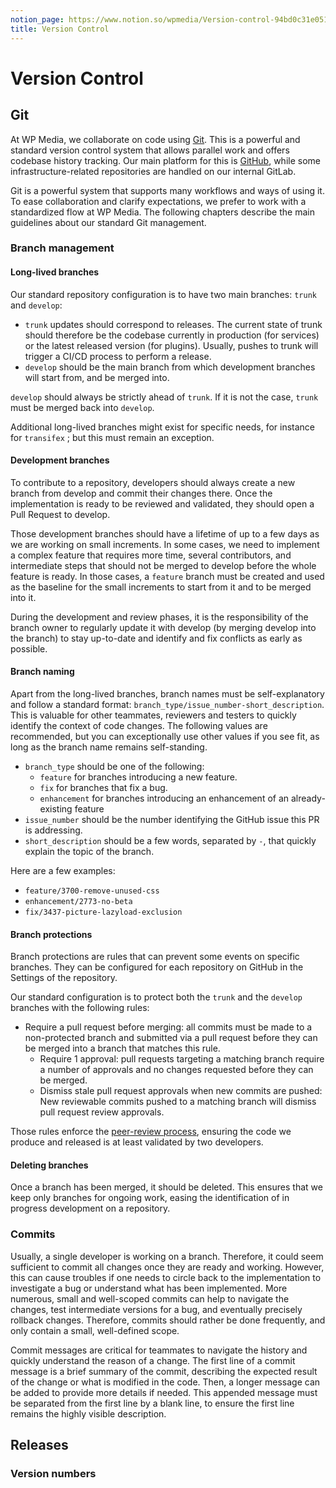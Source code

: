 ```yaml
---
notion_page: https://www.notion.so/wpmedia/Version-control-94bd0c31e0514e31a74c00241f103690?pvs=4
title: Version Control
---
```


# Version Control

## Git

At WP Media, we collaborate on code using [Git](https://git-scm.com/). This is a powerful and standard version control system that allows parallel work and offers codebase history tracking.
Our main platform for this is [GitHub](https://github.com/wp-media), while some infrastructure-related repositories are handled on our internal GitLab.

Git is a powerful system that supports many workflows and ways of using it. To ease collaboration and clarify expectations, we prefer to work with a standardized flow at WP Media. The following chapters describe the main guidelines about our standard Git management.

### Branch management

#### Long-lived branches

Our standard repository configuration is to have two main branches: `trunk` and `develop`:
- `trunk` updates should correspond to releases. The current state of trunk should therefore be the codebase currently in production (for services) or the latest released version (for plugins). Usually, pushes to trunk will trigger a CI/CD process to perform a release. 
- `develop` should be the main branch from which development branches will start from, and be merged into.

`develop` should always be strictly ahead of `trunk`. If it is not the case, `trunk` must be merged back into `develop`.

Additional long-lived branches might exist for specific needs, for instance for `transifex` ; but this must remain an exception.

#### Development branches

To contribute to a repository, developers should always create a new branch from develop and commit their changes there. Once the implementation is ready to be reviewed and validated, they should open a Pull Request to develop. 

Those development branches should have a lifetime of up to a few days as we are working on small increments. In some cases, we need to implement a complex feature that requires more time, several contributors, and intermediate steps that should not be merged to develop before the whole feature is ready. In those cases, a `feature` branch must be created and used as the baseline for the small increments to start from it and to be merged into it.

During the development and review phases, it is the responsibility of the branch owner to regularly update it with develop (by merging develop into the branch) to stay up-to-date and identify and fix conflicts as early as possible.

#### Branch naming

Apart from the long-lived branches, branch names must be self-explanatory and follow a standard format: `branch_type/issue_number-short_description`. This is valuable for other teammates, reviewers and testers to quickly identify the context of code changes. The following values are recommended, but you can exceptionally use other values if you see fit, as long as the branch name remains self-standing.
- `branch_type` should be one of the following:
    - `feature` for branches introducing a new feature.
    - `fix` for branches that fix a bug.
    - `enhancement` for branches introducing an enhancement of an already-existing feature
- `issue_number` should be the number identifying the GitHub issue this PR is addressing.
- `short_description` should be a few words, separated by `-`, that quickly explain the topic of the branch.

Here are a few examples:
- `feature/3700-remove-unused-css`
- `enhancement/2773-no-beta`
- `fix/3437-picture-lazyload-exclusion`

#### Branch protections

Branch protections are rules that can prevent some events on specific branches. They can be configured for each repository on GitHub in the Settings of the repository.

Our standard configuration is to protect both the `trunk` and the `develop` branches with the following rules:
- Require a pull request before merging: all commits must be made to a non-protected branch and submitted via a pull request before they can be merged into a branch that matches this rule.
    - Require 1 approval: pull requests targeting a matching branch require a number of approvals and no changes requested before they can be merged.
    - Dismiss stale pull request approvals when new commits are pushed: New reviewable commits pushed to a matching branch will dismiss pull request review approvals.

Those rules enforce the [peer-review process](reviews.md), ensuring the code we produce and released is at least validated by two developers.

#### Deleting branches

Once a branch has been merged, it should be deleted. This ensures that we keep only branches for ongoing work, easing the identification of in progress development on a repository.

### Commits

Usually, a single developer is working on a branch. Therefore, it could seem sufficient to commit all changes once they are ready and working. However, this can cause troubles if one needs to circle back to the implementation to investigate a bug or understand what has been implemented. More numerous, small and well-scoped commits can help to navigate the changes, test intermediate versions for a bug, and eventually precisely rollback changes. Therefore, commits should rather be done frequently, and only contain a small, well-defined scope. 

Commit messages are critical for teammates to navigate the history and quickly understand the reason of a change. The first line of a commit message is a brief summary of the commit, describing the expected result of the change or what is modified in the code. Then, a longer message can be added to provide more details if needed. This appended message must be separated from the first line by a blank line, to ensure the first line remains the highly visible description.

## Releases

### Version numbers